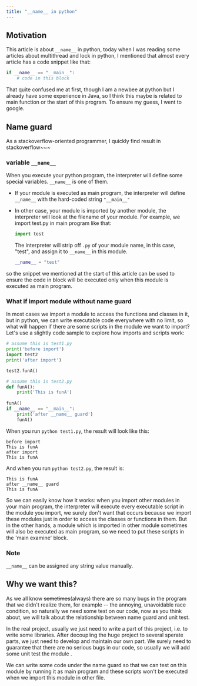 ```yaml
---
title: "__name__ in python"
---
```


## Motivation
This article is about `__name__` in python, today when I was reading some articles about multithread and lock in python, I mentioned that almost every article has a code snippet like that:
```python
if __name__ == "__main__":
    # code in this block
```
That quite confused me at first, though I am a newbee at python but I already have some experience in Java, so I think this maybe is related to main function or the start of this program. To ensure my guess, I went to google.

## __Name__ guard
As a stackoverflow-oriented programmer, I quickly find result in stackoverflow~~~
### variable `__name__`
When you execute your python program, the interpreter will define some special variables. `__name__` is one of them.  
* If your module is executed as main program, the interpreter will define `__name__` with the hard-coded string `"__main__"`
* In other case, your module is imported by another module, the interpreter will look at the filename of your module. For example, we import test.py in main program like that:
  ```python
  import test
  ```
  
  The interpreter will strip off `.py` of your module name, in this case, "test", and assign it to `__name__` in this module.
  ```python
  __name__ = "test"
  ```

so the snippet we mentioned at the start of this article can be used to ensure the code in block will be executed only when this module is executed as main program.
### What if import module without __name__ guard
In most cases we import a module to access the functions and classes in it, but in python, we can write executable code everywhere with no limit, so what will happen if there are some scripts in the module we want to import?  
Let's use a slightly code sample to explore how imports and scripts work:

```python
# assume this is test1.py
print('before import')
import test2
print('after import')

test2.funA()
```
```python
# assume this is test2.py
def funA():
    print('This is funA')
    
funA()
if __name__ == "__main__":
    print('after __name__ guard')
    funA()
```

When you run `python test1.py`, the result will look like this:

```shell
before import
This is funA
after import
This is funA
```

And when you run `python test2.py`, the result is:

```shell
This is funA
after __name__ guard
This is funA
```

So we can easily know how it works: when you import other modules in your main program, the interpreter will execute every executable script in the module you import, we surely don't want that occurs because we import these modules just in order to access the classes or functions in them. But in the other hands, a module which is imported in other module sometimes will also be executed as main program, so we need to put these scripts in the 'main examine' block.

### Note

`__name__` can be assigned any string value manually.

## Why we want this?

As we all know <s>sometimes</s>(always) there are so many bugs in the program that we didn't realize them, for example -- the annoying, unavoidable race condition, so naturally we need some test on our code, now as you think about, we will talk about the relationship between name guard and unit test.  

In the real project, usually we just need to write a part of this project, i.e. to write some libraries. After decoupling the huge project to several sperate parts, we just need to develop and maintain our own part. We surely need to guarantee that there are no serious bugs in our code, so usually we will add some unit test the module .

We can write some code under the name guard so that we can test on this module by running it as main program and these scripts won't be executed when we import this module in other file.

 